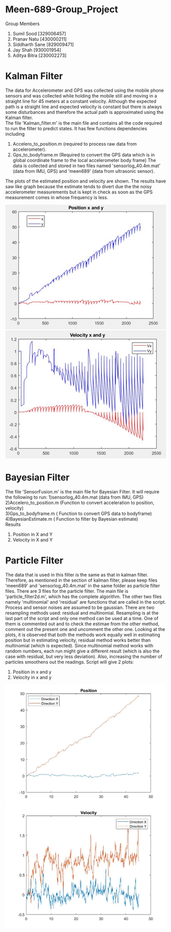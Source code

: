 # Meen-689-Group_Project
Group Members
1. Sumil Sood [329006457]
2. Pranav Natu [430000211]
3. Siddharth Sane [829009471]
4. Jay Shah [930001954]
5. Aditya Bitra [230002273]
# Kalman Filter
The data for Accelerometer and GPS was collected using the mobile phone sensors and was collected while holding the mobile still and moving in a straight line for 45 meters at a constant velocity. Although the expected path is a straight line and expected velocity is constant but there is always some disturbances and therefore the actual path is approximated using the Kalman filter.\
The file 'Kalman_filter.m' is the main file and contains all the code required to run the filter to predict states. It has few functions dependencies including
1. Accelero_to_position.m (required to process raw data from accelerometer).
2. Gps_to_bodyframe.m (Required to convert the GPS data which is in global coordinate frame to the local accelerometer body frame) 
The data is collected and stored in two files named 'sensorlog_40.4m.mat' (data from IMU, GPS) and 'meen689' (data from ultrasonic sensor).

The plots of the estimated position and velocity are shown. The results have saw like graph because the estimate tends to divert due the the noisy accelerometer measurements but is kept in check as soon as the GPS measurement comes in whose frequency is less.

![](Images/Kalman_position_plot.JPG)
![](Images/Kalman_velocity_plot.JPG)

# Bayesian Filter
The file 'SensorFusion.m' is the main file for Bayesian Filter.
It will require the following to run:
1)sensorlog_40.4m.mat (data from IMU, GPS)\
2)Accelero_to_position.m (Function to convert acceleration to position, velocity)\
3)Gps_to_bodyframe.m ( Function to convert GPS data to bodyframe)\
4)BayesianEstimate.m ( Function to filter by Bayesian estimate)\
Results
1) Position in X and Y
2) Velocity in X and Y

# Particle Filter
The data that is used in this filter is the same as that in kalman filter. Therefore, as mentioned in the section of kalman filter, please keep files 'meen689' and 'sensorlog_40.4m.mat' in the same folder as particle filter files. 
There are 3 files for the particle filter. The main file is 'particle_filter2d.m', which has the complete algorithm. The other two files namely 'multinomial' and 'residual' are functions that are called in the script.
Process and sensor noises are assumed to be gaussian. There are two resampling methods used: residual and multinomial. Resampling is at the last part of the script and only one method can be used at a time. One of them is commented out and to check the estimae from the other method, comment out the present one and uncomment the other one. Looking at the plots, it is observed that both the methods work equally well in estimating position but in estimating velocity, residual method works better than multinomial (which is expected).
Since multinomial method works with random numbers, each run might give a different result (which is also the case with residual, but very less deviation). Also, increasing the number of particles smoothens out the readings. 
Script will give 2 plots:
1. Position in x and y
2. Velocity in x and y

![](Images/particle_position_plot.JPG)
![](Images/particle_velocity_plot.JPG)
